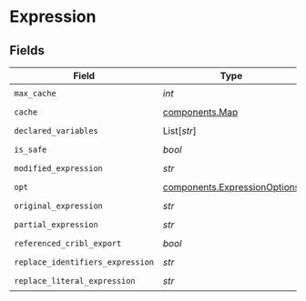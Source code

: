 # Expression


## Fields

| Field                                                                        | Type                                                                         | Required                                                                     | Description                                                                  |
| ---------------------------------------------------------------------------- | ---------------------------------------------------------------------------- | ---------------------------------------------------------------------------- | ---------------------------------------------------------------------------- |
| `max_cache`                                                                  | *int*                                                                        | :heavy_check_mark:                                                           | N/A                                                                          |
| `cache`                                                                      | [components.Map](../../models/components/map.md)                             | :heavy_check_mark:                                                           | N/A                                                                          |
| `declared_variables`                                                         | List[*str*]                                                                  | :heavy_check_mark:                                                           | N/A                                                                          |
| `is_safe`                                                                    | *bool*                                                                       | :heavy_check_mark:                                                           | N/A                                                                          |
| `modified_expression`                                                        | *str*                                                                        | :heavy_check_mark:                                                           | N/A                                                                          |
| `opt`                                                                        | [components.ExpressionOptions](../../models/components/expressionoptions.md) | :heavy_check_mark:                                                           | N/A                                                                          |
| `original_expression`                                                        | *str*                                                                        | :heavy_check_mark:                                                           | N/A                                                                          |
| `partial_expression`                                                         | *str*                                                                        | :heavy_check_mark:                                                           | N/A                                                                          |
| `referenced_cribl_export`                                                    | *bool*                                                                       | :heavy_check_mark:                                                           | N/A                                                                          |
| `replace_identifiers_expression`                                             | *str*                                                                        | :heavy_check_mark:                                                           | N/A                                                                          |
| `replace_literal_expression`                                                 | *str*                                                                        | :heavy_check_mark:                                                           | N/A                                                                          |
